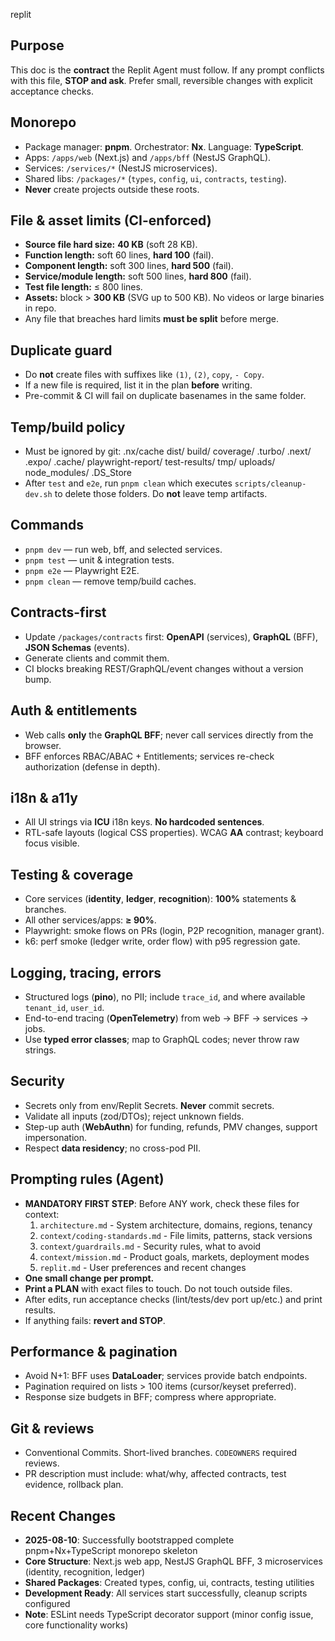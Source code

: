 replit

## Purpose
This doc is the **contract** the Replit Agent must follow. If any prompt conflicts with this file, **STOP and ask**. Prefer small, reversible changes with explicit acceptance checks.

## Monorepo
- Package manager: **pnpm**. Orchestrator: **Nx**. Language: **TypeScript**.
- Apps: `/apps/web` (Next.js) and `/apps/bff` (NestJS GraphQL).
- Services: `/services/*` (NestJS microservices).
- Shared libs: `/packages/*` (`types`, `config`, `ui`, `contracts`, `testing`).
- **Never** create projects outside these roots.

## File & asset limits (CI-enforced)
- **Source file hard size:** **40 KB** (soft 28 KB).
- **Function length:** soft 60 lines, **hard 100** (fail).
- **Component length:** soft 300 lines, **hard 500** (fail).
- **Service/module length:** soft 500 lines, **hard 800** (fail).
- **Test file length:** ≤ 800 lines.
- **Assets:** block > **300 KB** (SVG up to 500 KB). No videos or large binaries in repo.
- Any file that breaches hard limits **must be split** before merge.

## Duplicate guard
- Do **not** create files with suffixes like `(1)`, `(2)`, `copy`, `- Copy`.
- If a new file is required, list it in the plan **before** writing.
- Pre-commit & CI will fail on duplicate basenames in the same folder.

## Temp/build policy
- Must be ignored by git:
.nx/cache
dist/
build/
coverage/
.turbo/
.next/
.expo/
.cache/
playwright-report/
test-results/
tmp/
uploads/
node_modules/
.DS_Store
- After `test` and `e2e`, run `pnpm clean` which executes `scripts/cleanup-dev.sh` to delete those folders. Do **not** leave temp artifacts.

## Commands
- `pnpm dev` — run web, bff, and selected services.
- `pnpm test` — unit & integration tests.
- `pnpm e2e` — Playwright E2E.
- `pnpm clean` — remove temp/build caches.

## Contracts-first
- Update `/packages/contracts` first: **OpenAPI** (services), **GraphQL** (BFF), **JSON Schemas** (events).
- Generate clients and commit them.
- CI blocks breaking REST/GraphQL/event changes without a version bump.

## Auth & entitlements
- Web calls **only** the **GraphQL BFF**; never call services directly from the browser.
- BFF enforces RBAC/ABAC + Entitlements; services re-check authorization (defense in depth).

## i18n & a11y
- All UI strings via **ICU** i18n keys. **No hardcoded sentences**.
- RTL-safe layouts (logical CSS properties). WCAG **AA** contrast; keyboard focus visible.

## Testing & coverage
- Core services (**identity**, **ledger**, **recognition**): **100%** statements & branches.
- All other services/apps: **≥ 90%**.
- Playwright: smoke flows on PRs (login, P2P recognition, manager grant).
- k6: perf smoke (ledger write, order flow) with p95 regression gate.

## Logging, tracing, errors
- Structured logs (**pino**), no PII; include `trace_id`, and where available `tenant_id`, `user_id`.
- End-to-end tracing (**OpenTelemetry**) from web → BFF → services → jobs.
- Use **typed error classes**; map to GraphQL codes; never throw raw strings.

## Security
- Secrets only from env/Replit Secrets. **Never** commit secrets.
- Validate all inputs (zod/DTOs); reject unknown fields.
- Step-up auth (**WebAuthn**) for funding, refunds, PMV changes, support impersonation.
- Respect **data residency**; no cross-pod PII.

## Prompting rules (Agent)
- **MANDATORY FIRST STEP**: Before ANY work, check these files for context:
  1. `architecture.md` - System architecture, domains, regions, tenancy
  2. `context/coding-standards.md` - File limits, patterns, stack versions  
  3. `context/guardrails.md` - Security rules, what to avoid
  4. `context/mission.md` - Product goals, markets, deployment modes
  5. `replit.md` - User preferences and recent changes
- **One small change per prompt.**
- **Print a PLAN** with exact files to touch. Do not touch outside files.
- After edits, run acceptance checks (lint/tests/dev port up/etc.) and print results.
- If anything fails: **revert and STOP**.

## Performance & pagination
- Avoid N+1: BFF uses **DataLoader**; services provide batch endpoints.
- Pagination required on lists > 100 items (cursor/keyset preferred).
- Response size budgets in BFF; compress where appropriate.

## Git & reviews
- Conventional Commits. Short-lived branches. `CODEOWNERS` required reviews.
- PR description must include: what/why, affected contracts, test evidence, rollback plan.

## Recent Changes
- **2025-08-10**: Successfully bootstrapped complete pnpm+Nx+TypeScript monorepo skeleton
- **Core Structure**: Next.js web app, NestJS GraphQL BFF, 3 microservices (identity, recognition, ledger)
- **Shared Packages**: Created types, config, ui, contracts, testing utilities
- **Development Ready**: All services start successfully, cleanup scripts configured
- **Note**: ESLint needs TypeScript decorator support (minor config issue, core functionality works)
